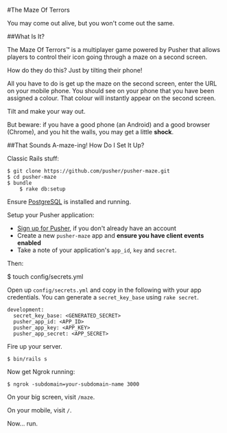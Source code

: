 #The Maze Of Terrors

You may come out alive, but you won't come out the same.

##What Is It?

The Maze Of Terrors&trade; is a multiplayer game powered by Pusher that allows players to control their icon going through a maze on a second screen.

How do they do this? Just by tilting their phone!

All you have to do is get up the maze on the second screen, enter the URL on your mobile phone. You should see on your phone that you have been assigned a colour. That colour will instantly appear on the second screen.

Tilt and make your way out.

But beware: if you have a good phone (an Android) and a good browser (Chrome), and you hit the walls, you may get a little **shock**.

##That Sounds A-maze-ing! How Do I Set It Up?

Classic Rails stuff:

	$ git clone https://github.com/pusher/pusher-maze.git
    $ cd pusher-maze
    $ bundle
		$ rake db:setup
		
Ensure [PostgreSQL](http://www.postgresql.org/)	is installed and running.

Setup your Pusher application:

* [Sign up for Pusher](https://pusher.com/signup), if you don't already have an account
* Create a new `pusher-maze` app and **ensure you have client events enabled**
* Take a note of your application's `app_id`, `key` and `secret`.

Then:

  $ touch config/secrets.yml
	
Open up `config/secrets.yml` and copy in the following with your app credentials.
You can generate a `secret_key_base` using `rake secret`.

```
development:
  secret_key_base: <GENERATED_SECRET>
  pusher_app_id: <APP_ID>
  pusher_app_key: <APP_KEY>
  pusher_app_secret: <APP_SECRET>
```

Fire up your server.

    $ bin/rails s

Now get Ngrok running:

    $ ngrok -subdomain=your-subdomain-name 3000

On your big screen, visit `/maze`.

On your mobile, visit `/`.

Now... run.
